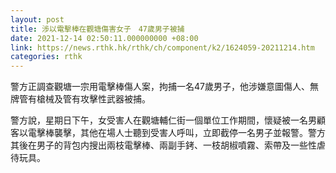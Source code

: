 ```yaml
---
layout: post
title: 涉以電擊棒在觀塘傷害女子　47歲男子被捕
date: 2021-12-14 02:50:11.000000000 +08:00
link: https://news.rthk.hk/rthk/ch/component/k2/1624059-20211214.htm
categories: rthk
---
```


警方正調查觀塘一宗用電擊棒傷人案，拘捕一名47歲男子，他涉嫌意圖傷人、無牌管有槍械及管有攻擊性武器被捕。

警方說，星期日下午，女受害人在觀塘輔仁街一個單位工作期間，懷疑被一名男顧客以電擊棒襲擊，其他在場人士聽到受害人呼叫，立即截停一名男子並報警。警方其後在男子的背包内搜出兩枝電擊棒、兩副手銬、一枝胡椒噴霧、索帶及一些性虐待玩具。
